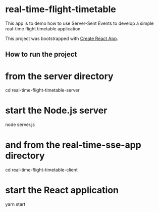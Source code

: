 # real-time-flight-timetable
This app is to demo how to  use Server-Sent Events to develop a simple real-time flight timetable application 

This project was bootstrapped with [Create React App](https://github.com/facebookincubator/create-react-app).


## How to run the project

# from the server directory
cd real-time-flight-timetable-server

# start the Node.js server
node server.js

# and from the real-time-sse-app directory
cd real-time-flight-timetable-client

# start the React application
yarn start
